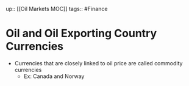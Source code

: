 up:: [[Oil Markets MOC]]
tags:: #Finance 
# Oil and Oil Exporting Country Currencies
- Currencies that are closely linked to oil price are called commodity currencies
	- Ex: Canada and Norway